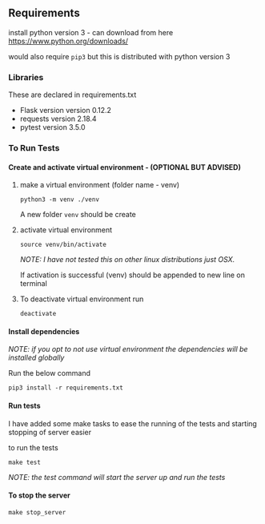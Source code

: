 
## Requirements
install python version 3 - can download from here https://www.python.org/downloads/

would also require `pip3` but this is distributed with python version 3

### Libraries

These are declared in requirements.txt

+ Flask version version 0.12.2
+ requests version 2.18.4
+ pytest version 3.5.0

### To Run Tests

#### Create and activate virtual environment - (OPTIONAL BUT ADVISED)
1. make a virtual environment (folder name - venv)
    ```
    python3 -m venv ./venv
    ```

    A new folder ```venv``` should be create

2. activate virtual environment
    ```
    source venv/bin/activate
    ```
    *NOTE: I have not tested this on other linux distributions just OSX.*

    If activation is successful (venv) should be appended to new line on terminal

3. To deactivate virtual environment run
    ```
    deactivate
    ```

#### Install dependencies
*NOTE: if you opt to not use virtual environment the dependencies will be installed globally*

Run the below command
```
pip3 install -r requirements.txt
```


#### Run tests
I have added some make tasks to ease the running of the tests and starting stopping of server easier

to run the tests
```
make test
```

*NOTE: the test command will start the server up and run the tests*

#### To stop the server
```
make stop_server
```


